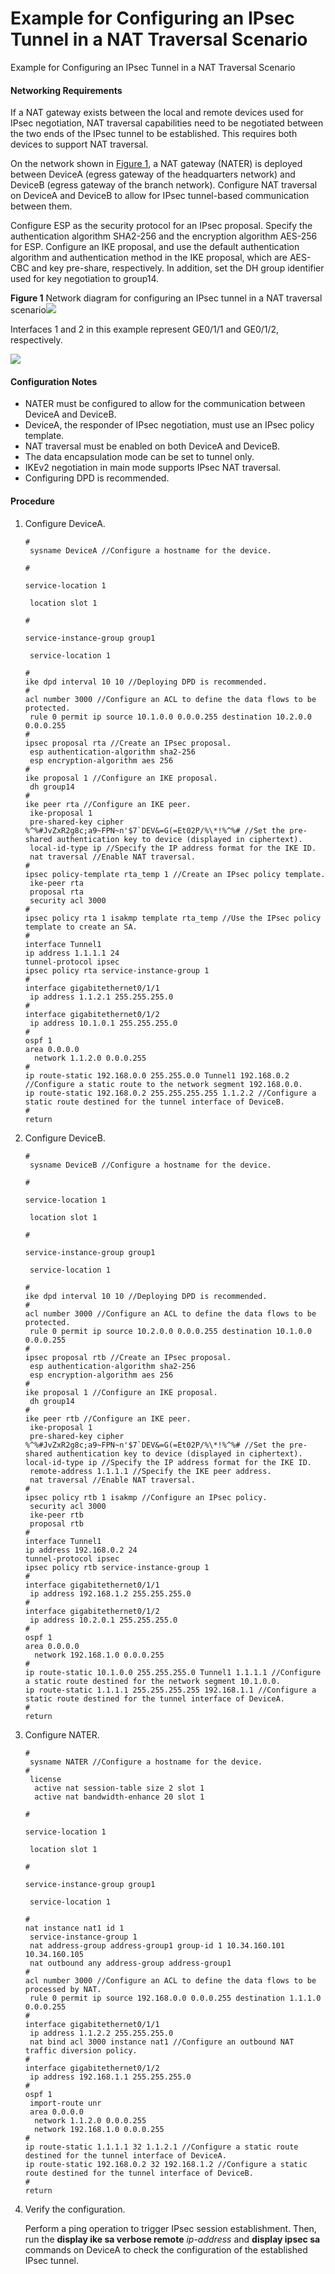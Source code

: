 Example for Configuring an IPsec Tunnel in a NAT Traversal Scenario
===================================================================

Example for Configuring an IPsec Tunnel in a NAT Traversal Scenario

#### Networking Requirements

If a NAT gateway exists between the local and remote devices used for IPsec negotiation, NAT traversal capabilities need to be negotiated between the two ends of the IPsec tunnel to be established. This requires both devices to support NAT traversal.

On the network shown in [Figure 1](#EN-US_TASK_0172372521__fig19433292615), a NAT gateway (NATER) is deployed between DeviceA (egress gateway of the headquarters network) and DeviceB (egress gateway of the branch network). Configure NAT traversal on DeviceA and DeviceB to allow for IPsec tunnel-based communication between them.

Configure ESP as the security protocol for an IPsec proposal. Specify the authentication algorithm SHA2-256 and the encryption algorithm AES-256 for ESP. Configure an IKE proposal, and use the default authentication algorithm and authentication method in the IKE proposal, which are AES-CBC and key pre-share, respectively. In addition, set the DH group identifier used for key negotiation to group14.

**Figure 1** Network diagram for configuring an IPsec tunnel in a NAT traversal scenario![](../../../../public_sys-resources/note_3.0-en-us.png) 

Interfaces 1 and 2 in this example represent GE0/1/1 and GE0/1/2, respectively.


  
![](figure/en-us_image_0000002171890417.png)

#### Configuration Notes

* NATER must be configured to allow for the communication between DeviceA and DeviceB.
* DeviceA, the responder of IPsec negotiation, must use an IPsec policy template.
* NAT traversal must be enabled on both DeviceA and DeviceB.
* The data encapsulation mode can be set to tunnel only.
* IKEv2 negotiation in main mode supports IPsec NAT traversal.
* Configuring DPD is recommended.

#### Procedure

1. Configure DeviceA.
   
   
   ```
   #
    sysname DeviceA //Configure a hostname for the device.
   ```
   ```
   #
   ```
   ```
   service-location 1
   ```
   ```
    location slot 1
   ```
   ```
   #
   ```
   ```
   service-instance-group group1
   ```
   ```
    service-location 1
   ```
   ```
   #
   ike dpd interval 10 10 //Deploying DPD is recommended.
   #
   acl number 3000 //Configure an ACL to define the data flows to be protected.
    rule 0 permit ip source 10.1.0.0 0.0.0.255 destination 10.2.0.0 0.0.0.255
   # 
   ipsec proposal rta //Create an IPsec proposal.
    esp authentication-algorithm sha2-256
    esp encryption-algorithm aes 256
   #
   ike proposal 1 //Configure an IKE proposal.
    dh group14
   #
   ike peer rta //Configure an IKE peer.
    ike-proposal 1
    pre-shared-key cipher %^%#JvZxR2g8c;a9~FPN~n'$7`DEV&=G(=Et02P/%\*!%^%# //Set the pre-shared authentication key to device (displayed in ciphertext).
    local-id-type ip //Specify the IP address format for the IKE ID.
    nat traversal //Enable NAT traversal.
   # 
   ipsec policy-template rta_temp 1 //Create an IPsec policy template.
    ike-peer rta
    proposal rta
    security acl 3000
   #
   ipsec policy rta 1 isakmp template rta_temp //Use the IPsec policy template to create an SA.
   # 
   interface Tunnel1
   ip address 1.1.1.1 24
   tunnel-protocol ipsec
   ipsec policy rta service-instance-group 1
   #
   interface gigabitethernet0/1/1
    ip address 1.1.2.1 255.255.255.0
   #
   interface gigabitethernet0/1/2
    ip address 10.1.0.1 255.255.255.0
   #
   ospf 1
   area 0.0.0.0
     network 1.1.2.0 0.0.0.255
   #
   ip route-static 192.168.0.0 255.255.0.0 Tunnel1 192.168.0.2  //Configure a static route to the network segment 192.168.0.0.
   ip route-static 192.168.0.2 255.255.255.255 1.1.2.2 //Configure a static route destined for the tunnel interface of DeviceB.
   #
   return
   ```
2. Configure DeviceB.
   
   
   ```
   #
    sysname DeviceB //Configure a hostname for the device.
   ```
   ```
   #
   ```
   ```
   service-location 1
   ```
   ```
    location slot 1
   ```
   ```
   #
   ```
   ```
   service-instance-group group1
   ```
   ```
    service-location 1
   ```
   ```
   #
   ike dpd interval 10 10 //Deploying DPD is recommended.
   #
   acl number 3000 //Configure an ACL to define the data flows to be protected.
    rule 0 permit ip source 10.2.0.0 0.0.0.255 destination 10.1.0.0 0.0.0.255
   #
   ipsec proposal rtb //Create an IPsec proposal.
    esp authentication-algorithm sha2-256
    esp encryption-algorithm aes 256
   #
   ike proposal 1 //Configure an IKE proposal.
    dh group14
   #
   ike peer rtb //Configure an IKE peer.
    ike-proposal 1
    pre-shared-key cipher %^%#JvZxR2g8c;a9~FPN~n'$7`DEV&=G(=Et02P/%\*!%^%# //Set the pre-shared authentication key to device (displayed in ciphertext).
   local-id-type ip //Specify the IP address format for the IKE ID.
    remote-address 1.1.1.1 //Specify the IKE peer address.
    nat traversal //Enable NAT traversal.
   #
   ipsec policy rtb 1 isakmp //Configure an IPsec policy.
    security acl 3000
    ike-peer rtb
    proposal rtb
   #
   interface Tunnel1
   ip address 192.168.0.2 24
   tunnel-protocol ipsec
   ipsec policy rtb service-instance-group 1
   #
   interface gigabitethernet0/1/1
    ip address 192.168.1.2 255.255.255.0
   #
   interface gigabitethernet0/1/2
    ip address 10.2.0.1 255.255.255.0
   #
   ospf 1
   area 0.0.0.0
     network 192.168.1.0 0.0.0.255
   #
   ip route-static 10.1.0.0 255.255.255.0 Tunnel1 1.1.1.1 //Configure a static route destined for the network segment 10.1.0.0.
   ip route-static 1.1.1.1 255.255.255.255 192.168.1.1 //Configure a static route destined for the tunnel interface of DeviceA.
   #
   return 
   ```
3. Configure NATER.
   
   
   ```
   #
    sysname NATER //Configure a hostname for the device.
   #
    license
     active nat session-table size 2 slot 1 
     active nat bandwidth-enhance 20 slot 1
   ```
   ```
   #
   ```
   ```
   service-location 1
   ```
   ```
    location slot 1
   ```
   ```
   #
   ```
   ```
   service-instance-group group1
   ```
   ```
    service-location 1
   ```
   ```
   #
   nat instance nat1 id 1
    service-instance-group 1
    nat address-group address-group1 group-id 1 10.34.160.101 10.34.160.105
    nat outbound any address-group address-group1
   #
   acl number 3000 //Configure an ACL to define the data flows to be processed by NAT.
    rule 0 permit ip source 192.168.0.0 0.0.0.255 destination 1.1.1.0 0.0.0.255
   #
   interface gigabitethernet0/1/1
    ip address 1.1.2.2 255.255.255.0
    nat bind acl 3000 instance nat1 //Configure an outbound NAT traffic diversion policy.
   #
   interface gigabitethernet0/1/2
    ip address 192.168.1.1 255.255.255.0
   #
   ospf 1
    import-route unr
    area 0.0.0.0
     network 1.1.2.0 0.0.0.255
     network 192.168.1.0 0.0.0.255
   #
   ip route-static 1.1.1.1 32 1.1.2.1 //Configure a static route destined for the tunnel interface of DeviceA.
   ip route-static 192.168.0.2 32 192.168.1.2 //Configure a static route destined for the tunnel interface of DeviceB.
   #
   return
   ```
4. Verify the configuration.
   
   
   
   Perform a ping operation to trigger IPsec session establishment. Then, run the **display ike sa verbose remote** *ip-address* and **display ipsec sa** commands on DeviceA to check the configuration of the established IPsec tunnel.